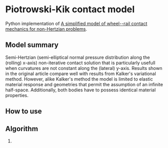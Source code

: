 [//]: # (To preview markdown file in Emacs type C-c C-c p)

# Piotrowski-Kik contact model
Python implementation of [A simplified model of wheel--rail contact mechanics for non-Hertzian problems](http://dx.doi.org/10.1080/00423110701586444).

## Model summary

Semi-Hertzian (semi-elliptical normal pressure distribution along the (rolling) x-axis) non-iterative
contact solution that is particularly usefull when curvatures are not constant along the (lateral)
y-axis. Results shown in the original article compare well with results from Kalker's variational
method. However, alike Kalker's method the model is limited to elastic material response and
geometries that permit the assumption of an infinite half-space. Additionally, both bodies
have to possess identical material properties.

## How to use


## Algorithm
1. 
